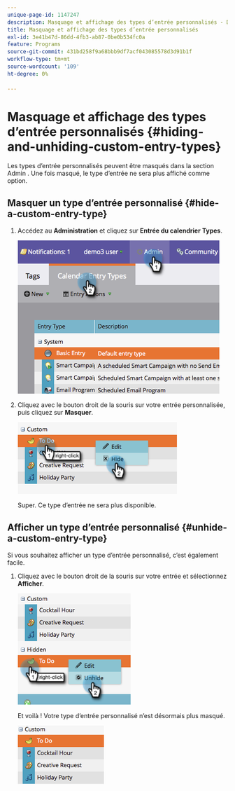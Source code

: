 ```yaml
---
unique-page-id: 1147247
description: Masquage et affichage des types d’entrée personnalisés - Documents Marketo - Documentation du produit
title: Masquage et affichage des types d’entrée personnalisés
exl-id: 3e41b47d-86dd-4fb3-ab87-0be0b534fc0a
feature: Programs
source-git-commit: 431bd258f9a68bbb9df7acf043085578d3d91b1f
workflow-type: tm+mt
source-wordcount: '109'
ht-degree: 0%

---
```


# Masquage et affichage des types d’entrée personnalisés {#hiding-and-unhiding-custom-entry-types}

Les types d’entrée personnalisés peuvent être masqués dans la section Admin . Une fois masqué, le type d’entrée ne sera plus affiché comme option.

## Masquer un type d’entrée personnalisé {#hide-a-custom-entry-type}

1. Accédez au **Administration** et cliquez sur **Entrée du calendrier** **Types**.

   ![](assets/image2014-9-24-10-3a11-3a49.png)

1. Cliquez avec le bouton droit de la souris sur votre entrée personnalisée, puis cliquez sur **Masquer**.

   ![](assets/image2014-9-24-10-3a11-3a54.png)

   Super. Ce type d’entrée ne sera plus disponible.

## Afficher un type d’entrée personnalisé {#unhide-a-custom-entry-type}

Si vous souhaitez afficher un type d’entrée personnalisé, c’est également facile.

1. Cliquez avec le bouton droit de la souris sur votre entrée et sélectionnez **Afficher**.

   ![](assets/image2014-9-24-10-3a12-3a14.png)

   Et voilà ! Votre type d’entrée personnalisé n’est désormais plus masqué.

   ![](assets/image2014-9-24-10-3a12-3a19.png)
